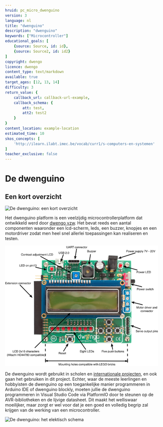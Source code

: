 ```yaml
---
hruid: pc_micro_dwenguino
version: 3
language: nl
title: "dwenguino"
description: "dwenguino"
keywords: ["Microcontroller"]
educational_goals: [
    {source: Source, id: id}, 
    {source: Source2, id: id2}
]
copyright: dwengo
licence: dwengo
content_type: text/markdown
available: true
target_ages: [12, 13, 14]
difficulty: 3
return_value: {
    callback_url: callback-url-example,
    callback_schema: {
        att: test,
        att2: test2
    }
}
content_location: example-location
estimated_time: 10
skos_concepts: [
    'http://ilearn.ilabt.imec.be/vocab/curr1/s-computers-en-systemen'
]
teacher_exclusive: false
---
```

# De dwenguino

## Een kort overzicht

![](@youtube/https://www.youtube.com/embed/LQ4E649KPFc "De dwenguino: een kort overzicht")

Het dwenguino platform is een veelzijdig microcontrollerplatform dat ontwikkeld werd door [dwengo vzw](dwengo.org "dwengo website"). Het bevat reeds een aantal componenten waaronder een lcd-scherm, leds, een buzzer, knopjes en een motordriver zodat men heel snel allerlei toepassingen kan realiseren en testen.

![Microcontroller](embed/microcontroller2.png "Microcontroller")

De dwenguino wordt gebruikt in scholen en [internationale projecten](dwengo.org/projects "Internationale projecten"), en ook gaan het gebruiken in dit project. Echter, waar de meeste leerlingen en hobbyisten de dwenguino op een toegankelijke manier programmeren in Arduino IDE of dwenguino blockly, moeten jullie de dwenguino programmeren in Visual Studio Code via PlatformIO door te steunen op de AVR-bibliotheken en de lijvige datasheet. Dit maakt het welliswaar moeilijker, maar zorgt er wel voor dat je een goed en volledig begrip zal krijgen van de werking van een microcontroller.

![](@youtube/https://www.youtube.com/embed/MBsjYMm-Y90 "De dwenguino: het elektisch schema")